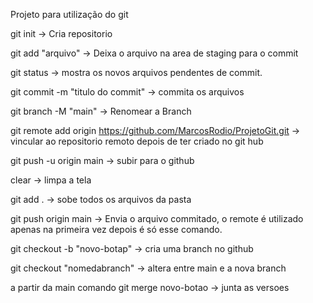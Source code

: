 Projeto para utilização do git

git init -> Cria repositorio

git add "arquivo" -> Deixa o arquivo na area de staging para o commit

git status -> mostra os novos arquivos pendentes de commit.

git commit -m "titulo do commit" -> commita os arquivos

git branch  -M "main" -> Renomear a Branch

git remote add origin https://github.com/MarcosRodio/ProjetoGit.git -> vincular ao repositorio remoto depois de ter criado no git hub

git push -u origin main -> subir para o github

clear -> limpa a tela

git add . -> sobe todos os arquivos da pasta

git push origin main -> Envia o arquivo commitado, o remote é utilizado apenas na primeira vez depois é só esse comando.

git checkout -b "novo-botap" -> cria uma branch no github

git checkout "nomedabranch" -> altera entre main e a nova branch

a partir da main comando git merge novo-botao -> junta as versoes






